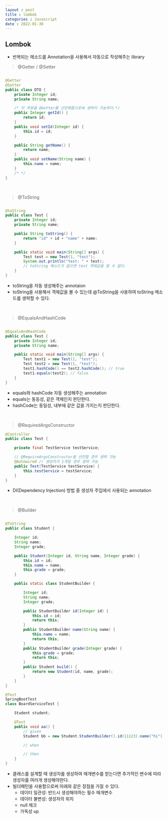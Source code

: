 ```yaml
---
layout : post
title : lombok
categories : Javascript
date : 2022-01-30
---
```

## Lombok
* 반복되는 메소드를 Annotation을 사용해서 자동으로 작성해주는 library

>@Getter / @Setter
```java

@Getter
@Setter
public class DTO {
    private Integer id;
    private String name;

    /* 이 부분을 @Getter를 선언해줌으로써 생략이 가능하다.*/
    public Integer getId() {
        return id;
    }
    public void setId(Integer id) {
        this.id = id;
    }

    public String getName() {
        return name;
    }
    public void setName(String name) {
        this.name = name;
    }
    /* */
}

```
<br>

>@ToString
```java

@toString
public class Test {
    private Integer id;
    private String name;

    public String toString() {
        return "id" + id + "name" + name;
    }

    public static void main(String[] args) {
        Test test = new Test(1, "test");
        System.out.println("test: " + test); 
        // toString 메소드가 없으면 test 객체값을 알 수 없다.
    }
}
```
* toString을 자동 생성해주는 annotaion
* toString을 사용해서 객체값을 볼 수 있는데 @ToString을 사용하여 toString 메소드를 생략할 수 있다.

<br>

>@EqualsAndHashCode
```java

@EqualsAndHashCode
public class Test {
    private Integer id;
    private String name;

    public static void main(String[] args) {
        Test test1 = new Test(1, "test");
        Test test2 = new Test(1, "test");
        test1.hashCode() == test2.hashCode(); // true
        test1.equals(test2); // false
    }
}
```
* equals와 hashCode 자동 생성해주는 annotation
* equals는 동등성, 같은 객체인지 판단한다.
* hashCode는 동일성, 내부에 같은 값을 가지는지 판단한다.

<br>

>@RequiredArgsConstructor
```java
@Controller
public class Test {

    private final TestService testService;

    // @RequireArgsConstructor을 선언할 경우 생략 가능
    @Autowired // 생성자가 1개일 경우 생략 가능
    public Test(TestService testService) {
        this.testService = testService;
    }
}
```
* DI(Dependency Injection) 방법 중 생성자 주입에서 사용되는 annotation

<br>

>@Builder
```java

@ToString
public class Student {

    Integer id;
    String name;
    Integer grade;

    public Student(Integer id, String name, Integer grade) {
        this.id = id;
        this.name = name;
        this.grade = grade;
    }

    public static class StudentBuilder {

        Integer id;
        String name;
        Integer grade;

        public StudentBuilder id(Integer id) {
            this.id = id;
            return this;
        }
        public StudentBuilder name(String name) {
            this.name = name;
            return this;
        }
        public StudentBuilder grade(Integer grade) {
            this.grade = grade;
            return this;
        }
        public Student build() {
            return new Student(id, name, grade);
        }
    }
}

@Test
SpringBootTest
class BoardServiceTest {

    Student student;

    @Test
    public void aa() {
        // given
        Student bb = new Student.StudentBuilder().id(11123).name("hi").grade(3).build();

        // when

        // then
    }
}
```
* 클래스를 설계할 때 생성자를 생성하여 매개변수를 받는다면 추가적인 변수에 따라 생성자를 여러개 생성해야한다.
* 빌더패턴을 사용함으로써 아래와 같은 장점을 가질 수 있다.
    * 데이터 일관성: 반드시 생성해야하는 필수 매개변수
    * 데이터 불변성: 생성자의 위치
    * null 체크
    * 가독성 up